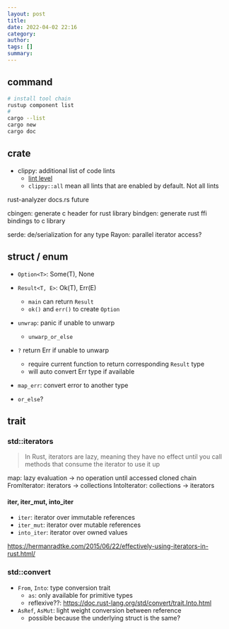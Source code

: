 ```yaml
---
layout: post
title:
date: 2022-04-02 22:16
category:
author:
tags: []
summary:
---
```


## command

```bash
# install tool chain
rustup component list
#
cargo --list
cargo new
cargo doc
```

## crate

- clippy: additional list of code lints
  - [lint level](https://doc.rust-lang.org/rustc/lints/levels.html)
  - `clippy::all` mean all lints that are enabled by default. Not all lints

rust-analyzer
docs.rs
future

cbingen: generate c header for rust library
bindgen: generate rust ffi bindings to c library

serde: de/serialization for any type
Rayon: parallel iterator access?

## struct / enum

- `Option<T>`: Some(T), None
- `Result<T, E>`: Ok(T), Err(E)
  - `main` can return `Result`
  - `ok()` and `err()` to create `Option`

- `unwrap`: panic if unable to unwarp
  - `unwarp_or_else`
- `?` return Err if unable to unwarp
  - require current function to return corresponding `Result` type
  - will auto convert Err type if available

- `map_err`: convert error to another type
- `or_else`?

## trait

### std::iterators

> In Rust, iterators are lazy,
> meaning they have no effect until you call methods that consume the iterator to use it up

map: lazy evaluation -> no operation until accessed
cloned
chain
FromIterator: iterators -> collections
IntoIterator: collections -> iterators

#### iter, iter_mut, into_iter

- `iter`: iterator over immutable references
- `iter_mut`: iterator over mutable references
- `into_iter`: iterator over owned values

https://hermanradtke.com/2015/06/22/effectively-using-iterators-in-rust.html/

### std::convert

- `From`, `Into`: type conversion trait
  - `as`: only available for primitive types
  - reflexive??: https://doc.rust-lang.org/std/convert/trait.Into.html
- `AsRef`, `AsMut`: light weight conversion between reference
  - possible because the underlying struct is the same?
